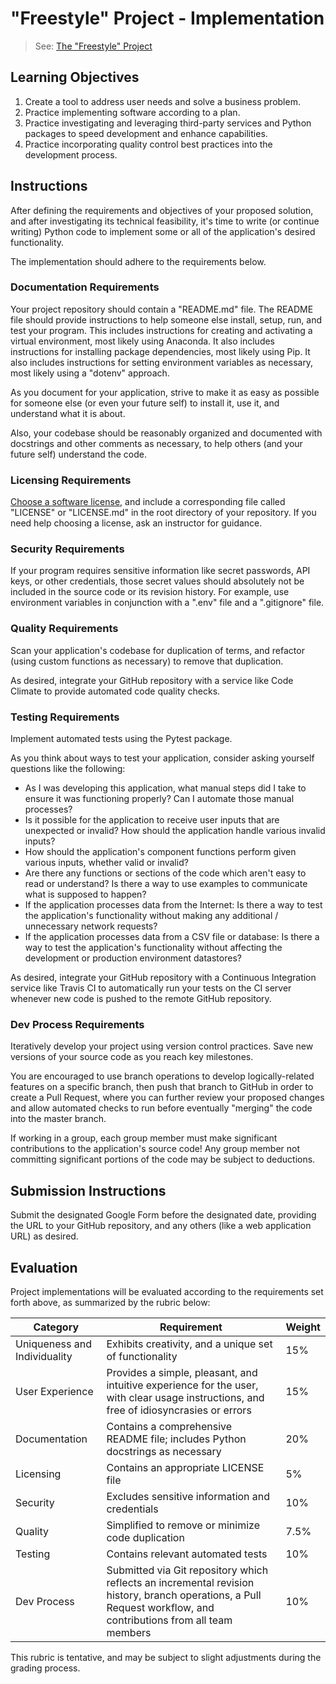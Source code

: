 # "Freestyle" Project - Implementation

> See: [The "Freestyle" Project](README.md)

## Learning Objectives

  1. Create a tool to address user needs and solve a business problem.
  2. Practice implementing software according to a plan.
  3. Practice investigating and leveraging third-party services and Python packages to speed development and enhance capabilities.
  4. Practice incorporating quality control best practices into the development process.

## Instructions

After defining the requirements and objectives of your proposed solution, and after investigating its technical feasibility, it's time to write (or continue writing) Python code to implement some or all of the application's desired functionality.

The implementation should adhere to the requirements below.

### Documentation Requirements

Your project repository should contain a "README.md" file. The README file should provide instructions to help someone else install, setup, run, and test your program. This includes instructions for creating and activating a virtual environment, most likely using Anaconda. It also includes instructions for installing package dependencies, most likely using Pip. It also includes instructions for setting environment variables as necessary, most likely using a "dotenv" approach.

As you document for your application, strive to make it as easy as possible for someone else (or even your future self) to install it, use it, and understand what it is about.

Also, your codebase should be reasonably organized and documented with docstrings and other comments as necessary, to help others (and your future self) understand the code.

### Licensing Requirements

[Choose a software license](/notes/software/licensing.md), and include a corresponding file called "LICENSE" or "LICENSE.md" in the root directory of your repository. If you need help choosing a license, ask an instructor for guidance.

### Security Requirements

If your program requires sensitive information like secret passwords, API keys, or other credentials, those secret values should absolutely not be included in the source code or its revision history. For example, use environment variables in conjunction with a ".env" file and a ".gitignore" file.

### Quality Requirements

Scan your application's codebase for duplication of terms, and refactor (using custom functions as necessary) to remove that duplication.

As desired, integrate your GitHub repository with a service like Code Climate to provide automated code quality checks.

### Testing Requirements

Implement automated tests using the Pytest package.

As you think about ways to test your application, consider asking yourself questions like the following:

  + As I was developing this application, what manual steps did I take to ensure it was functioning properly? Can I automate those manual processes?
  + Is it possible for the application to receive user inputs that are unexpected or invalid? How should the application handle various invalid inputs?
  + How should the application's component functions perform given various inputs, whether valid or invalid?
  + Are there any functions or sections of the code which aren't easy to read or understand? Is there a way to use examples to communicate what is supposed to happen?
  + If the application processes data from the Internet: Is there a way to test the application's functionality without making any additional / unnecessary network requests?
  + If the application processes data from a CSV file or database: Is there a way to test the application's functionality without affecting the development or production environment datastores?

As desired, integrate your GitHub repository with a Continuous Integration service like Travis CI to automatically run your tests on the CI server whenever new code is pushed to the remote GitHub repository.

### Dev Process Requirements

Iteratively develop your project using version control practices. Save new versions of your source code as you reach key milestones.

You are encouraged to use branch operations to develop logically-related features on a specific branch, then push that branch to GitHub in order to create a Pull Request, where you can further review your proposed changes and allow automated checks to run  before eventually "merging" the code into the master branch.

If working in a group, each group member must make significant contributions to the application's source code! Any group member not committing significant portions of the code may be subject to deductions.

## Submission Instructions

Submit the designated Google Form before the designated date, providing the URL to your GitHub repository, and any others (like a web application URL) as desired.

## Evaluation

Project implementations will be evaluated according to the requirements set forth above, as summarized by the rubric below:

Category | Requirement | Weight
--- | --- | ---
Uniqueness and Individuality | Exhibits creativity, and a unique set of functionality | 15%
User Experience | Provides a simple, pleasant, and intuitive experience for the user, with clear usage instructions, and free of idiosyncrasies or errors | 15%
Documentation | Contains a comprehensive README file; includes Python docstrings as necessary | 20%
Licensing | Contains an appropriate LICENSE file | 5%
Security | Excludes sensitive information and credentials | 10%
Quality | Simplified to remove or minimize code duplication | 7.5%
Testing | Contains relevant automated tests | 10%
Dev Process | Submitted via Git repository which reflects an incremental revision history, branch operations, a Pull Request workflow, and contributions from all team members | 10%

This rubric is tentative, and may be subject to slight adjustments during the grading process.
